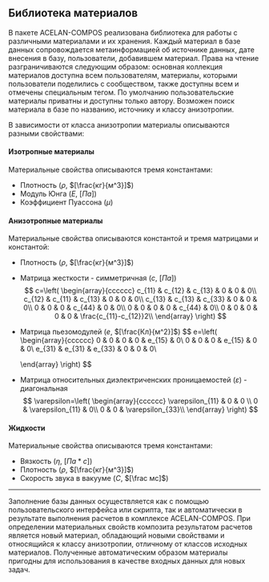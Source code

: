 ## Библиотека материалов

В пакете ACELAN-COMPOS реализована библиотека для работы с различными материалами и их хранения. 
Каждый материал в базе данных сопровождается метаинформацией об источнике данных, дате внесения в базу, пользователи, добавившем материал. Права на чтение разграничиваются следующим образом: основная коллекция материалов доступна всем пользователям, материалы, которыми пользователи поделились с сообществом, также доступны всем и отмечены специальным тегом. По умолчанию пользовательские материалы приватны и доступны только автору. Возможен поиск материала в базе по названию, источнику и классу анизотропии.

В зависимости от класса анизотропии материалы описываются разными свойствами:

#### Изотропные материалы
Материальные свойства описываются тремя константами: 
- Плотность ($\rho$, $[\frac{кг}{м^3}]$) 
- Модуль Юнга ($E$, $[Па]$) 
- Коэффициент Пуассона ($\mu$)

#### Анизотропные материалы
Материальные свойства описываются константой и тремя матрицами и константой: 
- Плотность ($\rho$, $[\frac{кг}{м^3}]$) 
- Матрица жесткости - симметричная ($c$, $[Па]$)
$$
    с=\left(
    \begin{array}{cccccc}
        c_{11} & c_{12} & c_{13} & 0 & 0 & 0\\
        c_{12} & c_{11} & c_{13} & 0 & 0 & 0\\
        c_{13} & c_{13} & c_{33} & 0 & 0 & 0\\
        0 & 0 & 0 & c_{44} & 0 & 0\\
        0 & 0 & 0 & 0 & c_{44} & 0\\
        0 & 0 & 0 & 0 & 0 & \frac{c_{11}-c_{12}}2\\
    \end{array} \right)
$$

- Матрица пьезомодулей ($e$, $[\frac{Кл}{м^2}]$)
$$
    e=\left(
    \begin{array}{cccccc}
        0 & 0 & 0 & 0 & e_{15} & 0\\
        0 & 0 & 0 & e_{15} & 0 & 0\\
        e_{31} & e_{31} & e_{33} & 0 & 0 & 0\\
        
    \end{array} \right)
$$

- Матрица относительных диэлектриченских проницаемостей ($\varepsilon$) - диагональная
$$
    \varepsilon=\left(
    \begin{array}{cccccc}
        \varepsilon_{11} & 0 & 0 \\
        0 & \varepsilon_{11} & 0\\
        0 & 0 & \varepsilon_{33}\\       
    \end{array} \right)
$$


#### Жидкости
Материальные свойства описываются тремя константами: 
- Вязкость ($\eta$, $[Па*с]$)
- Плотность ($\rho$, $[\frac{кг}{м^3}]$)
- Скорость звука в вакууме ($C$, $[\frac мс]$)


---
Заполнение базы данных осуществляется как с помощью пользовательского интерфейса или скрипта, так и автоматически в результате выполнения расчетов в комплексе ACELAN-COMPOS. При определении материальных свойств композита результатом расчетов является новый материал, обладающий новыми свойствами и относящийся к классу анизотропии, отличному от классов исходных материалов.  Полученные автоматическим образом материалы пригодны для использования в качестве входных данных для новых задач. 

